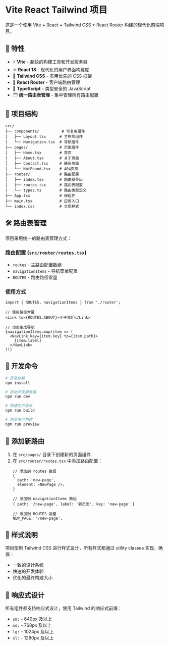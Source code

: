 # Vite React Tailwind 项目

这是一个使用 Vite + React + Tailwind CSS + React Router 构建的现代化前端项目。

## 🚀 特性

- ⚡ **Vite** - 超快的构建工具和开发服务器
- ⚛️ **React 18** - 现代化的用户界面构建库
- 🎨 **Tailwind CSS** - 实用优先的 CSS 框架
- 🧭 **React Router** - 客户端路由管理
- 📝 **TypeScript** - 类型安全的 JavaScript
- 🗂️ **统一路由表管理** - 集中管理所有路由配置

## 📁 项目结构

```
src/
├── components/          # 可复用组件
│   ├── Layout.tsx      # 主布局组件
│   └── Navigation.tsx  # 导航组件
├── pages/              # 页面组件
│   ├── Home.tsx        # 首页
│   ├── About.tsx       # 关于页面
│   ├── Contact.tsx     # 联系页面
│   └── NotFound.tsx    # 404页面
├── router/             # 路由配置
│   ├── index.tsx       # 路由器导出
│   ├── routes.tsx      # 路由表配置
│   └── types.ts        # 路由类型定义
├── App.tsx             # 根组件
├── main.tsx            # 应用入口
└── index.css           # 全局样式
```

## 🛠️ 路由表管理

项目采用统一的路由表管理方式：

### 路由配置 (`src/router/routes.tsx`)
- `routes` - 主路由配置数组
- `navigationItems` - 导航菜单配置
- `ROUTES` - 路由路径常量

### 使用方式
```tsx
import { ROUTES, navigationItems } from './router';

// 使用路径常量
<Link to={ROUTES.ABOUT}>关于我们</Link>

// 动态生成导航
{navigationItems.map(item => (
  <NavLink key={item.key} to={item.path}>
    {item.label}
  </NavLink>
))}
```

## 🚦 开发命令

```bash
# 安装依赖
npm install

# 启动开发服务器
npm run dev

# 构建生产版本
npm run build

# 预览生产构建
npm run preview
```

## 📝 添加新路由

1. 在 `src/pages/` 目录下创建新的页面组件
2. 在 `src/router/routes.tsx` 中添加路由配置：
   ```tsx
   // 添加到 routes 数组
   {
     path: 'new-page',
     element: <NewPage />,
   }
   
   // 添加到 navigationItems 数组
   { path: '/new-page', label: '新页面', key: 'new-page' }
   
   // 添加到 ROUTES 常量
   NEW_PAGE: '/new-page',
   ```

## 🎨 样式说明

项目使用 Tailwind CSS 进行样式设计，所有样式都通过 utility classes 实现，确保：
- 一致的设计系统
- 快速的开发体验
- 优化的最终构建大小

## 📱 响应式设计

所有组件都支持响应式设计，使用 Tailwind 的响应式前缀：
- `sm:` - 640px 及以上
- `md:` - 768px 及以上
- `lg:` - 1024px 及以上
- `xl:` - 1280px 及以上